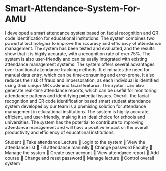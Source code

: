 # Smart-Attendance-System-For-AMU
I developed a smart attendance system based on facial recognition and QR code 
identification for educational institutions. The system combines two powerful technologies to 
improve the accuracy and efficiency of attendance management. The system has been tested and 
evaluated, and the results show that it is highly accurate, with a recognition rate of over 75%. 
The system is also user-friendly and can be easily integrated with existing attendance 
management systems.
The system offers several advantages over traditional attendance tracking methods. It eliminates 
the need for manual data entry, which can be time-consuming and error-prone. It also reduces the 
risk of fraud and impersonation, as each individual is identified using their unique QR code and 
facial features. The system can also generate real-time attendance reports, which can be useful 
for monitoring attendance patterns and identifying potential issues.
Overall, the facial recognition and QR code identification based smart student attendance system 
developed by our team is a promising solution for attendance management in educational 
institutions. The system is highly accurate, efficient, and user-friendly, making it an ideal choice 
for schools and universities. The system has the potential to contribute to improving attendance 
management and will have a positive impact on the overall productivity and efficiency of 
educational institutions.

Student
 Take attendance 
 Lecture
 Login to the system
 View the attendance list
 Fill attendance manually
 Change password
Faculty
 Manage the system
 Create user account
 View attendance report
 Add course
 Change and reset password
 Manage lecture 
 Control overall system
